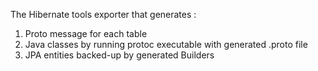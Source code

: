 The Hibernate tools exporter that generates :
1.  Proto message for each table
2.  Java classes by running protoc executable with generated .proto file
3.  JPA entities backed-up by generated Builders

